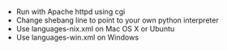 - Run with Apache httpd using cgi
- Change shebang line to point to your own python interpreter
- Use languages-nix.xml on Mac OS X or Ubuntu
- Use languages-win.xml on Windows
